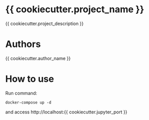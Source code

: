 # {{ cookiecutter.project_name }}

{{ cookiecutter.project_description }}

# Authors

{{ cookiecutter.author_name }}

# How to use

Run command:

```
docker-compose up -d
```

and access http://localhost:{{ cookiecutter.jupyter_port }}

